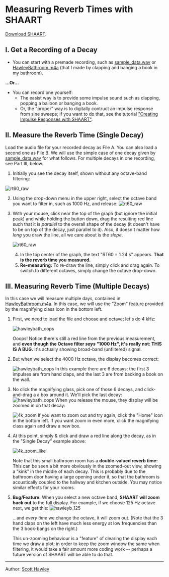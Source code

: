 # Measuring Reverb Times with SHAART

<a href="https://hedges.belmont.edu/~shawley/SHAART/index.html#downloads">Download SHAART</a>.

## I. Get a Recording of a Decay

* You can start with a premade recording, such as [sample_data.wav](../audio/sample_data.wav) or [HawleyBathroom.m4a](../audio/HawleyBathroom.m4a) (that I made by clapping and banging a book in my bathroom).

**...Or...** 

* You can record one yourself:
  *  The easist way is to provide some impulse sound such as clapping, popping a balloon or banging a book.  
  * Or, the "proper" way is to digitally contruct an impulse response from sine sweeps; if you want to do that, see the tutorial ["Creating Impulse Responses with SHAART"](ir.md). 

## II. Measure the Reverb Time (Single Decay)
Load the audio file for your recorded decay as File A.  You can also load a second one as File B.  We will use the simple case of one decay given by [sample_data.wav](../audio/sample_data.wav) for what follows. For multiple decays in one recording, see Part III, below. 

1. Initially you see the decay itself, shown without any octave-band filtering:

![rt60_raw](rt60_raw.png)

2. Using the drop-down menu in the upper right, select the octave band you want to filter in, such as 1000 Hz, and release: ![rt60_raw](rt60_octaveselect.png)

   

3. With your mouse, click near the top of the graph (but ignore the initial peak) and while holding the button down, drag the resulting red line such that it is *parallel* to the overall shape of the decay (it doesn't have to be on top of the decay, just parallel to it).   Also, it doesn't matter how *long* you draw the line, all we care about is the *slope*. 

   ![rt60_raw](rt60_drawn.png)

   4. In the top center of the graph, the text "RT60 = 1.24 s" appears.  **That is the reverb time you measured.**  
   5. **Re-measuring:** To re-draw the line, simply click and drag again.  To switch to different octaves, simply change the octave drop-down.

## III. Measuring Reverb Time (Multiple Decays)

In this case we will measure multiple days, contained in [HawleyBathroom.m4a](../audio/HawleyBathroom.m4a).  In this case, we will use the "Zoom" feature provided by the magnifying class icon in the bottom left. 

1. First, we need to load the file and choose and octave; let's do 4 kHz:

   ![hawleybath_oops](rt60_hawleyb_oops.png)

   Ooops! Notice there's still a red line from the previous measurement, and **even though the Octave filter *says* "1000 Hz", it's really not: THIS IS A BUG.** It's actually showing broad-band (unfiltered) signal.  

2. But when we select the 4000 Hz octave, the display becomes correct: 

   ![hawleybath_oops](rt60_hawleyb_4k.png)  In this example there are 6 decays: the first 3 impulses are from hand claps, and the last 3 are from backing a book on the wall. 

3. No click the magnifying glass, pick one of those 6 decays, and click-and-drag a a box around it. We'll pick the last decay: ![hawleybath_oops](rt60_hawleyb_4k_box.png) When you release the mouse, they display will be zoomed in on that decay:

   ![4k_zoom](rt60_hawleyb_4k_zoom.png) If you want to zoom out and try again, click the "Home" icon in the bottom left.  If you want zoom in even more, click the magnifying class again and draw a new box.

4. At this point, simply & click and draw a red line along the decay, as in the "Single Decay" example above: 

   ![4k_zoom_like](rt60_hawleyb_4k_zoom_line.png)

   Note that this small bathroom room has a **double-valued reverb time:** This can be seen a bit more obviously in the zoomed-out view, showing a "kink" in the middle of each decay.  This is probably due to the bathroom door having a large opening under it, so that the bathroom is acoustically coupled to the hallway and kitchen outside.  You may notice similar effects for your rooms. 

5. **Bug/Feature:** When you select a new octave band, **SHAART will zoom back out** to the full display.  For example, if we choose 125 Hz octave next, we get this: ![hawleyb_125](rt60_hawleyb_125.png)

   ...and *every time* we change the octave, it will zoom out. (Note that the 3 hand claps on the left have much less energy at low frequencies than the 3 book-bangs on the right.)  

   This un-zooming behaviour is a "feature" of clearing the display each time we draw a plot; in order to keep the zoom window the same when filtering, it would take a fair amount more coding work -- perhaps a future version of SHAART will be able to do that.

<hr>
Author: <a href="http://hedges.belmont.edu/~shawley">Scott Hawley</a>
</body>
</html>